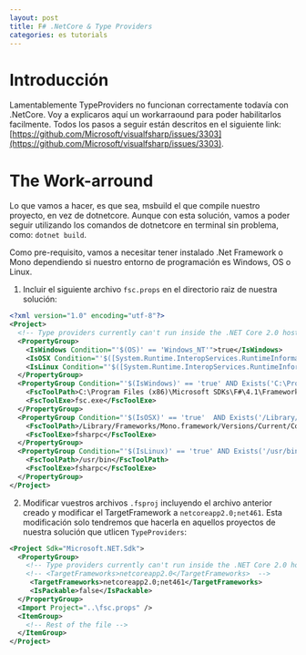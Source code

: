 ```yaml
---
layout: post
title: F# .NetCore & Type Providers
categories: es tutorials
---
```


# Introducción

Lamentablemente TypeProviders no funcionan correctamente todavía con .NetCore. Voy a explicaros aquí un workarraound para poder habilitarlos facilmente. Todos los pasos a seguir están descritos en el siguiente link: [https://github.com/Microsoft/visualfsharp/issues/3303](https://github.com/Microsoft/visualfsharp/issues/3303).

# The Work-arround

Lo que vamos a hacer, es que sea, msbuild el que compile nuestro proyecto, en vez de dotnetcore. Aunque con esta solución, vamos a poder seguir utilizando los comandos de dotnetcore en terminal sin problema, como: `dotnet build`.

Como pre-requisito, vamos a necesitar tener instalado .Net Framework o Mono dependiendo si nuestro entorno de programación es Windows, OS o Linux.

1. Incluir el siguiente archivo `fsc.props` en el directorio raiz de nuestra solución:

```xml
<?xml version="1.0" encoding="utf-8"?>
<Project>
  <!-- Type providers currently can't run inside the .NET Core 2.0 hosted compiler, see https://github.com/Microsoft/visualfsharp/pull/3658#issuecomment-334773415 -->
  <PropertyGroup>
    <IsWindows Condition="'$(OS)' == 'Windows_NT'">true</IsWindows>
    <IsOSX Condition="'$([System.Runtime.InteropServices.RuntimeInformation]::IsOSPlatform($([System.Runtime.InteropServices.OSPlatform]::OSX)))' == 'true'">true</IsOSX>
    <IsLinux Condition="'$([System.Runtime.InteropServices.RuntimeInformation]::IsOSPlatform($([System.Runtime.InteropServices.OSPlatform]::Linux)))' == 'true'">true</IsLinux>
  </PropertyGroup>  
  <PropertyGroup Condition="'$(IsWindows)' == 'true' AND Exists('C:\Program Files (x86)\Microsoft SDKs\F#\4.1\Framework\v4.0\fsc.exe')">
    <FscToolPath>C:\Program Files (x86)\Microsoft SDKs\F#\4.1\Framework\v4.0</FscToolPath>
    <FscToolExe>fsc.exe</FscToolExe>
  </PropertyGroup>
  <PropertyGroup Condition="'$(IsOSX)' == 'true'  AND Exists('/Library/Frameworks/Mono.framework/Versions/Current/Commands/fsharpc')">
    <FscToolPath>/Library/Frameworks/Mono.framework/Versions/Current/Commands</FscToolPath>
    <FscToolExe>fsharpc</FscToolExe>
  </PropertyGroup>
  <PropertyGroup Condition="'$(IsLinux)' == 'true' AND Exists('/usr/bin/fsharpc')">
    <FscToolPath>/usr/bin</FscToolPath>
    <FscToolExe>fsharpc</FscToolExe>
  </PropertyGroup>
</Project>
```

2. Modificar vuestros archivos `.fsproj` incluyendo el archivo anterior creado y modificar el TargetFramework a `netcoreapp2.0;net461`. Esta modificación solo tendremos que hacerla en aquellos proyectos de nuestra solución que utlicen `TypeProviders`: 

```xml
<Project Sdk="Microsoft.NET.Sdk">
  <PropertyGroup>
    <!-- Type providers currently can't run inside the .NET Core 2.0 hosted compiler, see https://github.com/Microsoft/visualfsharp/pull/3658#issuecomment-334773415 -->
    <!-- <TargetFrameworks>netcoreapp2.0</TargetFrameworks>  -->
     <TargetFrameworks>netcoreapp2.0;net461</TargetFrameworks>
     <IsPackable>false</IsPackable>
  </PropertyGroup>
  <Import Project="..\fsc.props" />
  <ItemGroup>
    <!-- Rest of the file -->
  </ItemGroup>
</Project>
```